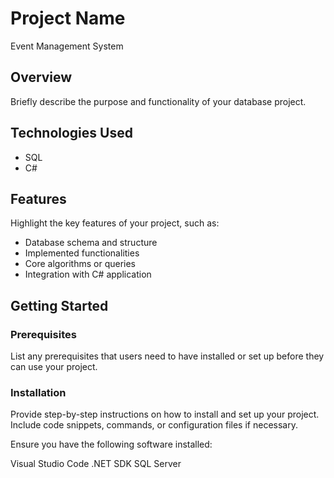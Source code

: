 # Project Name

Event Management System

## Overview

Briefly describe the purpose and functionality of your database project.

## Technologies Used

- SQL
- C#

## Features

Highlight the key features of your project, such as:

- Database schema and structure
- Implemented functionalities
- Core algorithms or queries
- Integration with C# application

## Getting Started

### Prerequisites

List any prerequisites that users need to have installed or set up before they can use your project.

### Installation

Provide step-by-step instructions on how to install and set up your project. Include code snippets, commands, or configuration files if necessary.

Ensure you have the following software installed:

Visual Studio Code
.NET SDK
SQL Server

